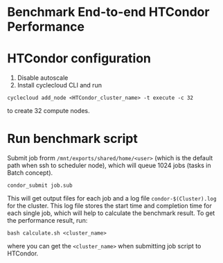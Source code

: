 # Benchmark End-to-end HTCondor Performance
# HTCondor configuration
1. Disable autoscale
2. Install cyclecloud CLI and run
```
cyclecloud add_node <HTCondor_cluster_name> -t execute -c 32
```
to create 32 compute nodes.

# Run benchmark script
Submit job frorm `/mnt/exports/shared/home/<user>` (which is the default path when ssh to scheduler node), which will queue 1024 jobs (tasks in Batch concept).
```
condor_submit job.sub
```
This will get output files for each job and a log file `condor-$(Cluster).log` for the cluster. This log file stores the start time and completion time for each single job, which will help to calculate the benchmark result. To get the performance result, run:
```
bash calculate.sh <cluster_name>
```
where you can get the `<cluster_name>` when submitting job script to HTCondor.